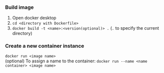 ### Build image
1. Open docker desktop
2. `cd <directory with Dockerfile>`
3. `docker build -t <name>:<version(optional)> .` (`.` to specify the current directory)

### Create a new container instance
`docker run <image name>`
<br>
(optional) To assign a name to the container: `docker run --name <name container> <image name>`
